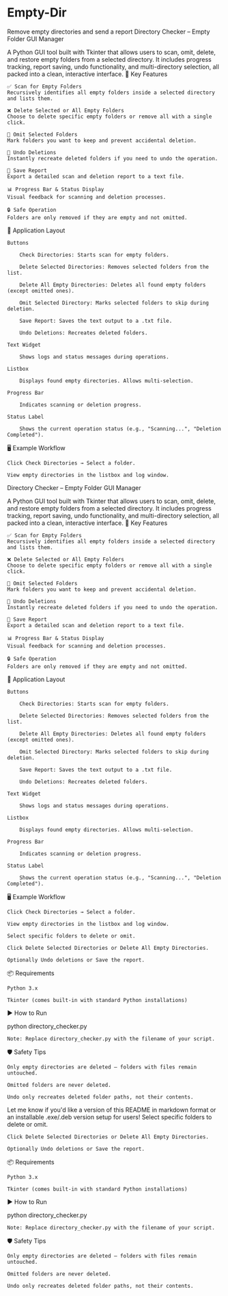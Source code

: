 # Empty-Dir
Remove empty directories and send a report
 Directory Checker – Empty Folder GUI Manager

A Python GUI tool built with Tkinter that allows users to scan, omit, delete, and restore empty folders from a selected directory. It includes progress tracking, report saving, undo functionality, and multi-directory selection, all packed into a clean, interactive interface.
🎯 Key Features

    ✅ Scan for Empty Folders
    Recursively identifies all empty folders inside a selected directory and lists them.

    ❌ Delete Selected or All Empty Folders
    Choose to delete specific empty folders or remove all with a single click.

    🚫 Omit Selected Folders
    Mark folders you want to keep and prevent accidental deletion.

    🔁 Undo Deletions
    Instantly recreate deleted folders if you need to undo the operation.

    📝 Save Report
    Export a detailed scan and deletion report to a text file.

    📊 Progress Bar & Status Display
    Visual feedback for scanning and deletion processes.

    🔒 Safe Operation
    Folders are only removed if they are empty and not omitted.

🧱 Application Layout

    Buttons

        Check Directories: Starts scan for empty folders.

        Delete Selected Directories: Removes selected folders from the list.

        Delete All Empty Directories: Deletes all found empty folders (except omitted ones).

        Omit Selected Directory: Marks selected folders to skip during deletion.

        Save Report: Saves the text output to a .txt file.

        Undo Deletions: Recreates deleted folders.

    Text Widget

        Shows logs and status messages during operations.

    Listbox

        Displays found empty directories. Allows multi-selection.

    Progress Bar

        Indicates scanning or deletion progress.

    Status Label

        Shows the current operation status (e.g., "Scanning...", "Deletion Completed").

🖥️ Example Workflow

    Click Check Directories → Select a folder.

    View empty directories in the listbox and log window.
 Directory Checker – Empty Folder GUI Manager

A Python GUI tool built with Tkinter that allows users to scan, omit, delete, and restore empty folders from a selected directory. It includes progress tracking, report saving, undo functionality, and multi-directory selection, all packed into a clean, interactive interface.
🎯 Key Features

    ✅ Scan for Empty Folders
    Recursively identifies all empty folders inside a selected directory and lists them.

    ❌ Delete Selected or All Empty Folders
    Choose to delete specific empty folders or remove all with a single click.

    🚫 Omit Selected Folders
    Mark folders you want to keep and prevent accidental deletion.

    🔁 Undo Deletions
    Instantly recreate deleted folders if you need to undo the operation.

    📝 Save Report
    Export a detailed scan and deletion report to a text file.

    📊 Progress Bar & Status Display
    Visual feedback for scanning and deletion processes.

    🔒 Safe Operation
    Folders are only removed if they are empty and not omitted.

🧱 Application Layout

    Buttons

        Check Directories: Starts scan for empty folders.

        Delete Selected Directories: Removes selected folders from the list.

        Delete All Empty Directories: Deletes all found empty folders (except omitted ones).

        Omit Selected Directory: Marks selected folders to skip during deletion.

        Save Report: Saves the text output to a .txt file.

        Undo Deletions: Recreates deleted folders.

    Text Widget

        Shows logs and status messages during operations.

    Listbox

        Displays found empty directories. Allows multi-selection.

    Progress Bar

        Indicates scanning or deletion progress.

    Status Label

        Shows the current operation status (e.g., "Scanning...", "Deletion Completed").

🖥️ Example Workflow

    Click Check Directories → Select a folder.

    View empty directories in the listbox and log window.

    Select specific folders to delete or omit.

    Click Delete Selected Directories or Delete All Empty Directories.

    Optionally Undo deletions or Save the report.

📦 Requirements

    Python 3.x

    Tkinter (comes built-in with standard Python installations)

▶️ How to Run

python directory_checker.py

    Note: Replace directory_checker.py with the filename of your script.

🛡️ Safety Tips

    Only empty directories are deleted — folders with files remain untouched.

    Omitted folders are never deleted.

    Undo only recreates deleted folder paths, not their contents.

Let me know if you'd like a version of this README in markdown format or an installable .exe/.deb version setup for users!
    Select specific folders to delete or omit.

    Click Delete Selected Directories or Delete All Empty Directories.

    Optionally Undo deletions or Save the report.

📦 Requirements

    Python 3.x

    Tkinter (comes built-in with standard Python installations)

▶️ How to Run

python directory_checker.py

    Note: Replace directory_checker.py with the filename of your script.

🛡️ Safety Tips

    Only empty directories are deleted — folders with files remain untouched.

    Omitted folders are never deleted.

    Undo only recreates deleted folder paths, not their contents.
